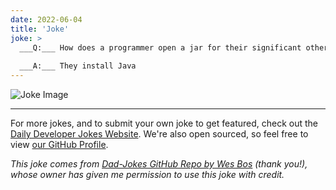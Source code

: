 ```yaml
---
date: 2022-06-04
title: 'Joke'
joke: >
  ___Q:___ How does a programmer open a jar for their significant other?
  
  ___A:___ They install Java
---
```



![Joke Image](https://private.xtrp.io/projects/DailyDeveloperJokes/public_image_server/images/5e12595d30baa.png)

---

For more jokes, and to submit your own joke to get featured, check out the [Daily Developer Jokes Website](https://dailydeveloperjokes.github.io/). We're also open sourced, so feel free to view [our GitHub Profile](https://github.com/dailydeveloperjokes).


_This joke comes from [Dad-Jokes GitHub Repo by Wes Bos](https://github.com/wesbos/dad-jokes) (thank you!), whose owner has given me permission to use this joke with credit._

<!--
Joke text:
**Q:** How does a programmer open a jar for their significant other?

**A:** They install Java
 -->


